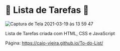 #  📝 Lista de Tarefas 📝

![Captura de Tela 2021-03-19 às 13 59 47](https://user-images.githubusercontent.com/62302606/111816701-e52b1580-88bb-11eb-8450-491a5a5c6fd8.png)

Lista de Tarefas criada com HTML, CSS e JavaScript

Página: https://caio-vieira.github.io/To-do-List/
